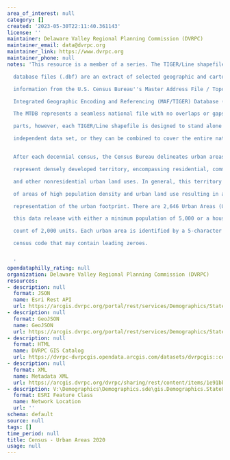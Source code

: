 ```yaml
---
area_of_interest: null
category: []
created: '2023-05-30T22:11:40.361143'
license: ''
maintainer: Delaware Valley Regional Planning Commission (DVRPC)
maintainer_email: data@dvrpc.org
maintainer_link: https://www.dvrpc.org
maintainer_phone: null
notes: 'This resource is a member of a series. The TIGER/Line shapefiles and related

  database files (.dbf) are an extract of selected geographic and cartographic

  information from the U.S. Census Bureau''s Master Address File / Topologically

  Integrated Geographic Encoding and Referencing (MAF/TIGER) Database (MTDB).

  The MTDB represents a seamless national file with no overlaps or gaps between

  parts, however, each TIGER/Line shapefile is designed to stand alone as an

  independent data set, or they can be combined to cover the entire nation.


  After each decennial census, the Census Bureau delineates urban areas that

  represent densely developed territory, encompassing residential, commercial,

  and other nonresidential urban land uses. In general, this territory consists

  of areas of high population density and urban land use resulting in a

  representation of the urban footprint. There are 2,646 Urban Areas (UAs) in

  this data release with either a minimum population of 5,000 or a housing unit

  count of 2,000 units. Each urban area is identified by a 5-character numeric

  census code that may contain leading zeroes.


  '
opendataphilly_rating: null
organization: Delaware Valley Regional Planning Commission (DVRPC)
resources:
- description: null
  format: JSON
  name: Esri Rest API
  url: https://arcgis.dvrpc.org/portal/rest/services/Demographics/StateUrbanAreas_2020/FeatureServer/0
- description: null
  format: GeoJSON
  name: GeoJSON
  url: https://arcgis.dvrpc.org/portal/rest/services/Demographics/StateUrbanAreas_2020/FeatureServer/0/query?where=1=1&outsr=4326&outfields=*&f=geojson
- description: null
  format: HTML
  name: DVRPC GIS Catalog
  url: https://dvrpc-dvrpcgis.opendata.arcgis.com/datasets/dvrpcgis::census-urban-areas-2020
- description: null
  format: XML
  name: Metadata XML
  url: https://arcgis.dvrpc.org/dvrpc/sharing/rest/content/items/1e91bb69d9e6498082f29284591d92b6/info/metadata/metadata.xml?format=default
- description: V:\Demographics\Demographics.sde\gis.Demographics.StateUrbanAreas_2020
  format: ESRI Feature Class
  name: Network Location
  url: ''
schema: default
source: null
tags: []
time_period: null
title: Census - Urban Areas 2020
usage: null
---
```

